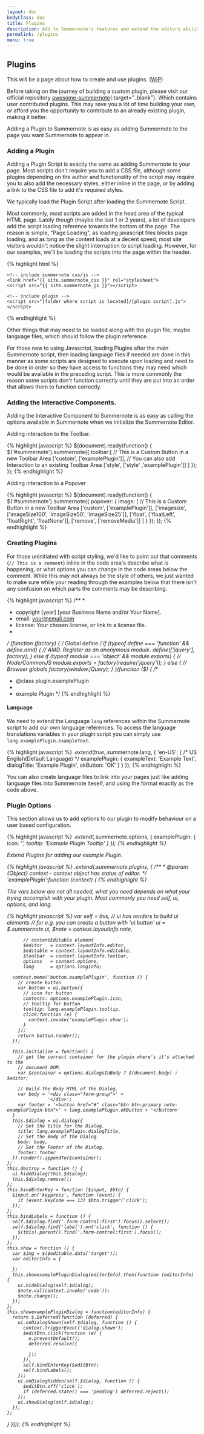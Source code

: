 ```yaml
---
layout: doc
bodyClass: doc
title: Plugins
description: Add to Summernote's features and extend the editors abilities
permalink: /plugins
menu: true
---
```


## Plugins

This will be a page about how to create and use plugins. (<abbr title="Work In Process">WIP</abbr>)

Before taking on the journey of building a custom plugin, please visit our official repository [awesome-summernote](https://github.com/summernote/awesome-summernote){:target="_blank"}. Which contains user contributed plugins. This may save you a lot of time building your own, or afford you the opportunity to contribute to an already existing plugin, making it better.

Adding a Plugin to Summernote is as easy as adding Summernote to the page you want Summernote to appear in.

### Adding a Plugin
Adding a Plugin Script is exactly the same as adding Summernote to your page.
Most scripts don't require you to add a CSS file, although some plugins depending on the author and functionality of the script may require you to also add the necessary styles, either inline in the page, or by adding a link to the CSS file to add it's required styles.

We typically load the Plugin Script after loading the Summernote Script.

Most commonly, most scripts are added in the head area of the typical HTML page. Lately though (maybe the last 1 or 2 years), a lot of developers add the script loading reference towards the bottom of the page. The reason is simple, "Page Loading", as loading javascript files blocks page loading, and as long as the content loads at a decent speed, most site visitors wouldn't notice the slight interruption to script loading. However, for our examples, we'll be loading the scripts into the page within the header.

{% highlight html %}
<!DOCTYPE html>
<html lang="en">
  <head>
    <!-- include libraries(jQuery, bootstrap) -->
    <link href="{{ site.bootstrap_css }}" rel="stylesheet">
    <script src="{{ site.jquery_js }}"></script> 
    <script src="{{ site.bootstrap_js }}"></script> 

    <!-- include summernote css/js -->
    <link href="{{ site.summernote_css }}" rel="stylesheet">
    <script src="{{ site.summernote_js }}"></script>
    
    <!-- include plugin -->
    <script src="[folder where script is located]/[plugin script].js"></script>
  </head>
  <body>
{% endhighlight %}

Other things that may need to be loaded along with the plugin file, maybe language files, which should follow the plugin reference.

For those new to using Javascript, loading Plugins after the main Summernote script, then loading language files if needed are done in this manner as some scripts are designed to execute upon loading and need to be done in order so they have access to functions they may need which would be available in the preceding script. This is more commonly the reason some scripts don't function correctly until they are put into an order that allows them to function correctly.

### Adding the Interactive Components.
Adding the Interactive Component to Summernote is as easy as calling the options available in Summernote when we initialize the Summernote Editor.

Adding interaction to the Toolbar.

{% highlight javascript %}
$(document).ready(function() {
  $('#summernote').summernote({
    toolbar:[
      // This is a Custom Button in a new Toolbar Area
      ['custom', ['examplePlugin']],
      // You can also add Interaction to an existing Toolbar Area
      ['style', ['style' ,'examplePlugin']]
    ]
  });
});
{% endhighlight %}

Adding interaction to a Popover

{% highlight javascript %}
$(document).ready(function() {
  $('#summernote').summernote({
    popover: {
      image: [
        // This is a Custom Button in a new Toolbar Area
        ['custom', ['examplePlugin']],
        ['imagesize', ['imageSize100', 'imageSize50', 'imageSize25']],
        ['float', ['floatLeft', 'floatRight', 'floatNone']],
        ['remove', ['removeMedia']]
      ]
    }
  });
});
{% endhighlight %}

### Creating Plugins
For those uninitiated with script styling, we'd like to point out that comments (`// This is a comment`) inline in the code area's describe what is happening, or what options you can change in the code areas below the comment. While this may not always be the style of others, we just wanted to make sure while your reading through the examples below that there isn't any confusion on which parts the comments may be describing.

{% highlight javascript %}
/**
 * 
 * copyright [year] [your Business Name and/or Your Name].
 * email: your@email.com
 * license: Your chosen license, or link to a license file.
 * 
 */
(function (factory) {
  /* Global define */
  if (typeof define === 'function' && define.amd) {
    // AMD. Register as an anonymous module.
    define(['jquery'], factory);
  } else if (typeof module === 'object' && module.exports) {
    // Node/CommonJS
    module.exports = factory(require('jquery'));
  } else {
    // Browser globals
    factory(window.jQuery);
  }
}(function ($) {
/**
 * @class plugin.examplePlugin
 *
 * example Plugin
*/
{% endhighlight %}

#### Language
We need to extend the Language `lang` references within the Summernote script to add our own language references.
To access the language translations variables in your plugin script you can simply use `lang.examplePlugin.exampleText`.

{% highlight javascript %}
  $.extend(true,$.summernote.lang, {
    'en-US': { /* US English(Default Language) */
      examplePlugin: {
        exampleText: 'Example Text',
        dialogTitle: 'Example Plugin',
        okButton: 'OK'
      }
    }
  });
{% endhighlight %}

You can also create language files to link into your pages just like adding language files into Summernote iteself, and using the format exactly as the code above.

### Plugin Options
This section allows us to add options to our plugin to modify behaviour on a user based configuration.

{% highlight javascript %}
  $.extend($.summernote.options, {
    examplePlugin: {
      icon: '<i class="note-icon-pencil"/>',
      tooltip: 'Example Plugin Tooltip'
    }
  });
{% endhighlight %}

Extend Plugins for adding our example Plugin.

{% highlight javascript %}
  $.extend($.summernote.plugins, {
    /**
     *  @param {Object} context - context object has status of editor.
     */
    'examplePlugin':function (context) {
{% endhighlight %}

The vars below are not all needed, what you need depends on what your trying accompish with your plugin. Most commonly you need self, ui, options, and lang.

{% highlight javascript %}
      var self      = this,
          // ui has renders to build ui elements
          // for e.g. you can create a button with 'ui.button'
          ui        = $.summernote.ui,
          $note     = context.layoutInfo.note,

          // contentEditable element
          $editor   = context.layoutInfo.editor,
          $editable = context.layoutInfo.editable,
          $toolbar  = context.layoutInfo.toolbar,
          options   = context.options,
          lang      = options.langInfo;

      context.memo('button.examplePlugin', function () {
        // create button
        var button = ui.button({
          // icon for button
          contents: options.examplePlugin.icon,
          // tooltip for button
          tooltip: lang.examplePlugin.tooltip,
          click:function (e) {
            context.invoke('examplePlugin.show');
          }
        });
        return button.render();
      });

      this.initialize = function() {
        // get the correct container for the plugin where's it's attached to the
        // document DOM.
        var $container = options.dialogsInBody ? $(document.body) : $editor;

        // Build the Body HTML of the Dialog.
        var body = '<div class="form-group">' +
                   '</div>';
        var footer = '<button href="#" class="btn btn-primary note-examplePlugin-btn">' + lang.examplePlugin.okButton + '</button>'
      }
      this.$dialog = ui.dialog({
        // Set the title for the Dialog.
        title: lang.examplePlugin.dialogTitle,
        // Set the Body of the Dialog.
        body: body,
        // Set the Footer of the Dialog.
        footer: footer
      }).render().appendTo($container);
    };
    this.destroy = function () {
      ui.hideDialog(this.$dialog);
      this.$dialog.remove();
    };
    this.bindEnterKey = function ($input, $btn) {
      $input.on('keypress', function (event) {
        if (event.keyCode === 13) $btn.trigger('click');
      });
    };
    this.bindLabels = function () {
      self.$dialog.find('.form-control:first').focus().select();
      self.$dialog.find('label').on('click', function () {
        $(this).parent().find('.form-control:first').focus();
      });
    };
    this.show = function () {
      var $img = $($editable.data('target'));
      var editorInfo = {

      };
      this.showexamplePluginDialog(editorInfo).then(function (editorInfo) {
        ui.hideDialog(self.$dialog);
        $note.val(context.invoke('code'));
        $note.change();
      });
    };
    this.showexamplePluginDialog = function(editorInfo) {
      return $.Deferred(function (deferred) {
        ui.onDialogShown(self.$dialog, function () {
          context.triggerEvent('dialog.shown');
          $editBtn.click(function (e) {
            e.preventDefault();
            deferred.resolve({

            });
          });
          self.bindEnterKey($editBtn);
          self.bindLabels();
        });
        ui.onDialogHidden(self.$dialog, function () {
          $editBtn.off('click');
          if (deferred.state() === 'pending') deferred.reject();
        });
        ui.showDialog(self.$dialog);
      });
    };
  }
})));
{% endhighlight %}
